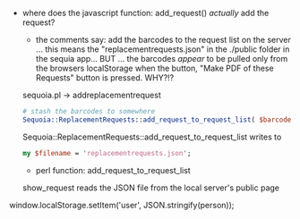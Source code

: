 * where does the javascript function: add_request() _actually_ add the request?
    * the comments say: add the barcodes to the request list on the server ...
    this means the "replacementrequests.json" in the ./public folder in the sequia app... 
    BUT ... the barcodes _appear_ to be pulled only from the browsers localStorage when the button, "Make PDF of these Requests" button is pressed. WHY?!?

    sequoia.pl -> addreplacementrequest

    ```perl
    # stash the barcodes to somewhere
	Sequoia::ReplacementRequests::add_request_to_request_list( $barcode, $title, $reqestLocation );
    ```

    Sequoia::ReplacementRequests::add_request_to_request_list
    writes to 
    
    ```perl
    my $filename = 'replacementrequests.json';
    ```





    * perl function: add_request_to_request_list 


    show_request reads the JSON file from the local server's public page




<!-- in the javascript , instead of passing a list of barcodes  -->
window.localStorage.setItem('user', JSON.stringify(person));